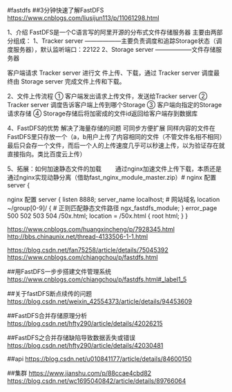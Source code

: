 #fastdfs
##3分钟快速了解FastDFS
https://www.cnblogs.com/liusijun113/p/11061298.html

1、介绍
FastDFS是一个C语言写的阿里开源的分布式文件存储服务器
主要由两部分组成：
1、Tracker server ——————主要负责调度和追踪Storage状态（调度服务器），默认监听端口：22122
2、Storage server ——————文件存储服务器

客户端请求 Tracker server 进行文 件上传、下载，通过 Tracker server 调度最终由 Storage server 完成文件上传和下载。

2、文件上传流程
① 客户端发出请求上传文件，发送给Tracker server
② Tracker server 调度告诉客户端上传到哪个Storage
③ 客户端向指定的Storage请求存储
④ Storage存储后将加密成的文件id返回给客户端存到数据库

4、FastDFS的优势
解决了海量存储的问题
可同步方便扩展
同样内容的文件在FastDFS里只存放一个（a，b用户上传了内容相同的文件（不管文件名相不相同）最后只会存一个文件，而后一个人的上传速度几乎可以秒速上传，以为验证存在就直接指向。类比百度云上传）

5、拓展：如何加速静态文件的加载
　　通过nginx加速文件上传下载，本质还是通过nginx实现动静分离（借助fast_nginx_module_master.zip）# nginx 配置server {

 nginx 配置
server {
            listen       8888;
            server_name  localhost;     # 网站域名
            location ~/group[0-9]/ {    # 正则匹配静态文件路径
                ngx_fastdfs_module;
            }
            error_page   500 502 503 504  /50x.html;
            location = /50x.html {
            root   html;
            }
        }


https://www.cnblogs.com/huangxincheng/p/7928345.html
http://bbs.chinaunix.net/thread-4133506-1-1.html

https://blog.csdn.net/fan75258/article/details/75045392
https://www.cnblogs.com/chiangchou/p/fastdfs.html

##用FastDFS一步步搭建文件管理系统
https://www.cnblogs.com/chiangchou/p/fastdfs.html#_label1_5

##关于fastDFS断点续传的问题
https://blog.csdn.net/weixin_42554373/article/details/94453609

##FastDFS合并存储原理分析
https://blog.csdn.net/hfty290/article/details/42026215

##FastDFS之合并存储缺陷导致数据丢失或错误
https://blog.csdn.net/hfty290/article/details/42030481

##api
https://blog.csdn.net/u010841177/article/details/84600150

##集群
https://www.jianshu.com/p/88ccae4cbd82
https://blog.csdn.net/wc1695040842/article/details/89766064